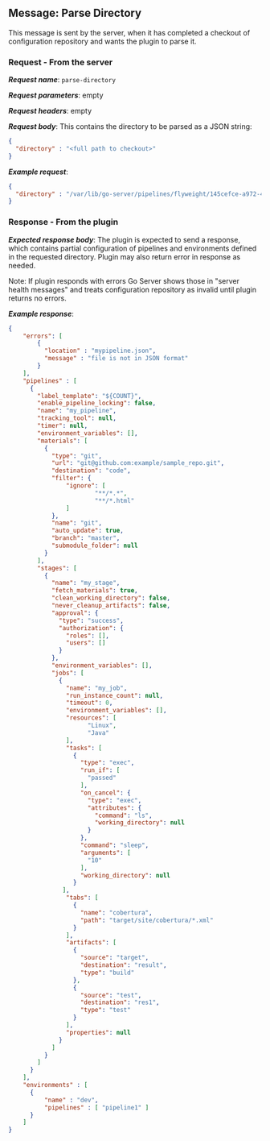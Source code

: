 ## Message: Parse Directory

This message is sent by the server, when it has completed a checkout of configuration repository and wants the plugin to parse it.

### Request - From the server

***Request name***: `parse-directory`

***Request parameters***: empty

***Request headers***: empty

***Request body***: This contains the directory to be parsed as a JSON string:

```json
{
  "directory" : "<full path to checkout>"
}
```

***Example request***:

```json
{
  "directory" : "/var/lib/go-server/pipelines/flyweight/145cefce-a972-46a6-ab40-954b08b75cf2"
}
```

### Response - From the plugin

***Expected response body***: The plugin is expected to send a response, which contains partial configuration of pipelines and environments defined in the requested directory. Plugin may also return error in response as needed.

Note: If plugin responds with errors Go Server shows those in "server health messages" and treats configuration repository as invalid until plugin returns no errors.

***Example response***:

```json
{
    "errors": [
        {
          "location" : "mypipeline.json",
          "message" : "file is not in JSON format"
        }
    ],
    "pipelines" : [
      {
        "label_template": "${COUNT}",
        "enable_pipeline_locking": false,
        "name": "my_pipeline",
        "tracking_tool": null,
        "timer": null,
        "environment_variables": [],
        "materials": [
          {
            "type": "git",
            "url": "git@github.com:example/sample_repo.git",
            "destination": "code",
            "filter": {
                "ignore": [
                        "**/*.*",
                        "**/*.html"
                ]
            },
            "name": "git",
            "auto_update": true,
            "branch": "master",
            "submodule_folder": null
          }
        ],
        "stages": [
          {
            "name": "my_stage",
            "fetch_materials": true,
            "clean_working_directory": false,
            "never_cleanup_artifacts": false,
            "approval": {
              "type": "success",
              "authorization": {
                "roles": [],
                "users": []
              }
            },
            "environment_variables": [],
            "jobs": [
              {
                "name": "my_job",
                "run_instance_count": null,
                "timeout": 0,
                "environment_variables": [],
                "resources": [
                      "Linux",
                      "Java"
                ],
                "tasks": [
                  {
                    "type": "exec",
                    "run_if": [
                      "passed"
                    ],
                    "on_cancel": {
                      "type": "exec",
                      "attributes": {
                        "command": "ls",
                        "working_directory": null
                      }
                    },
                    "command": "sleep",
                    "arguments": [
                      "10"
                    ],
                    "working_directory": null
                  }
               ],
                "tabs": [
                  {
                    "name": "cobertura",
                    "path": "target/site/cobertura/*.xml"
                  }
                ],
                "artifacts": [
                  {
                    "source": "target",
                    "destination": "result",
                    "type": "build"
                  },
                  {
                    "source": "test",
                    "destination": "res1",
                    "type": "test"
                  }
                ],
                "properties": null
              }
            ]
          }
        ]
      }
    ],
    "environments" : [
      {
          "name" : "dev",
          "pipelines" : [ "pipeline1" ]  
      }
    ]
}
```
